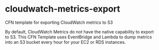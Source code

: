 # cloudwatch-metrics-export
CFN template for exporting CloudWatch metrics to S3

By default, CloudWatch Metrics do not have the native capability to export to S3. This CFN Template uses EventBridge and Lambda to dump metrics into an S3 bucket every hour for your EC2 or RDS instances. 
